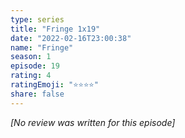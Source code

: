 ```yaml
---
type: series
title: "Fringe 1x19"
date: "2022-02-16T23:00:38"
name: "Fringe"
season: 1
episode: 19
rating: 4
ratingEmoji: "⭐️⭐️⭐️⭐️"
share: false
---
```


_[No review was written for this episode]_
